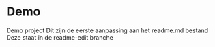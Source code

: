 # Demo
Demo project
Dit zijn de eerste aanpassing aan het readme.md bestand
Deze staat in de readme-edit branche
